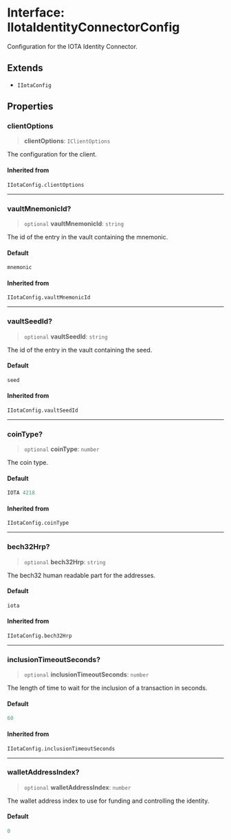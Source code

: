 # Interface: IIotaIdentityConnectorConfig

Configuration for the IOTA Identity Connector.

## Extends

- `IIotaConfig`

## Properties

### clientOptions

> **clientOptions**: `IClientOptions`

The configuration for the client.

#### Inherited from

`IIotaConfig.clientOptions`

***

### vaultMnemonicId?

> `optional` **vaultMnemonicId**: `string`

The id of the entry in the vault containing the mnemonic.

#### Default

```ts
mnemonic
```

#### Inherited from

`IIotaConfig.vaultMnemonicId`

***

### vaultSeedId?

> `optional` **vaultSeedId**: `string`

The id of the entry in the vault containing the seed.

#### Default

```ts
seed
```

#### Inherited from

`IIotaConfig.vaultSeedId`

***

### coinType?

> `optional` **coinType**: `number`

The coin type.

#### Default

```ts
IOTA 4218
```

#### Inherited from

`IIotaConfig.coinType`

***

### bech32Hrp?

> `optional` **bech32Hrp**: `string`

The bech32 human readable part for the addresses.

#### Default

```ts
iota
```

#### Inherited from

`IIotaConfig.bech32Hrp`

***

### inclusionTimeoutSeconds?

> `optional` **inclusionTimeoutSeconds**: `number`

The length of time to wait for the inclusion of a transaction in seconds.

#### Default

```ts
60
```

#### Inherited from

`IIotaConfig.inclusionTimeoutSeconds`

***

### walletAddressIndex?

> `optional` **walletAddressIndex**: `number`

The wallet address index to use for funding and controlling the identity.

#### Default

```ts
0
```
